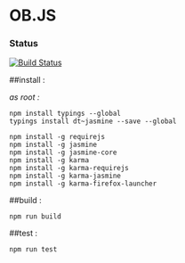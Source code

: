 # OB.JS
### Status
[![Build Status](https://api.travis-ci.org/jaenyph/objs.svg?branch=develop)](https://travis-ci.org/jaenyph/objs)


##install :

*as root :*

    npm install typings --global
    typings install dt~jasmine --save --global
    
    npm install -g requirejs
    npm install -g jasmine
    npm install -g jasmine-core
    npm install -g karma
    npm install -g karma-requirejs
    npm install -g karma-jasmine
    npm install -g karma-firefox-launcher


##build :

    npm run build

##test :

    npm run test
